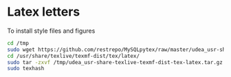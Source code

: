 # Latex letters
To install style files and figures
```bash
cd /tmp
sudo wget https://github.com/restrepo/MySQLpytex/raw/master/udea_usr-share-texlive-texmf-dist-tex-latex.tar.gz
cd /usr/share/texlive/texmf-dist/tex/latex/
sudo tar -zxvf /tmp/udea_usr-share-texlive-texmf-dist-tex-latex.tar.gz
sudo texhash
```

